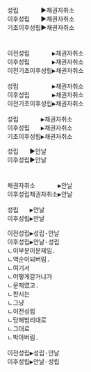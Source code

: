 ﻿<link rel="stylesheet" href="../_res/darkmode.css">


성립ㅤㅤㅤㅤ▶<span class="r">채권자취소</span>  
이후성립ㅤㅤ▶<span class="t">채권자취소</span>  
기초이후성립▶<span class="r">채권자취소</span>  
#
<pre>
이전성립ㅤㅤㅤㅤ▶<span class="r">채권자취소</span>  
이후성립ㅤㅤㅤㅤ▶<span class="t">채권자취소</span>  
이전기초이후성립▶<span class="r">채권자취소</span>  

성립ㅤㅤㅤㅤㅤㅤ▶<span class="r">채권자취소</span>  
이후성립ㅤㅤㅤㅤ▶<span class="t">채권자취소</span>  
이전기초이후성립▶<span class="r">채권자취소</span>  

성립ㅤㅤㅤㅤ▶<span class="r">채권자취소</span>  
이후성립ㅤㅤ▶<span class="t">채권자취소</span>  
기초이후성립▶<span class="r">채권자취소</span>  
</pre>



성립ㅤㅤ▶<span class="r">안날</span>  
이후성립▶<span class="r">안날</span>  
#
<pre>
채권자취소ㅤㅤㅤㅤ▶<span class="r">안날</span>  
이후성립채권자취소▶<span class="r">안날</span>  

성립ㅤㅤ▶<span class="r">안날</span>  
이후성립▶<span class="r">안날</span>  
</pre>
<pre>
이전성립▶성립-안날
이후성립▶안날-성립
ㄴ이부분이문제임.
ㄴ역순이되버림.
ㄴ여기서
ㄴ어떻게갈거냐가
ㄴ문제였고.
ㄴ판시는
ㄴ그냥
ㄴ이전성립
ㄴ당해법리대로
ㄴ그대로
ㄴ박아버림.

이전성립▶성립-<span class="r">안날</span>
이후성립▶<span class="r">안날</span>-성립

</pre>



